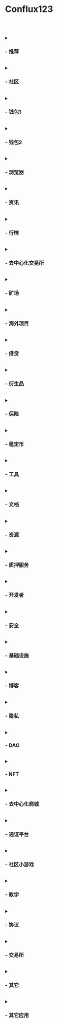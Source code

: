 # Conflux123
<br><br>
<details>
  <summary><h3>- 推荐</h3></summary>

  |名称|简介|网址|github/论坛地址|
  |:-:|:-:|:-:|:-:|
  |官网|Conflux是面向新兴数字资产和去中心化应用程序的开放网络|https://confluxnetwork.org/zh/||
  |scan|使用 Conflux 区块浏览器，实时查询 Conflux 网络中的交易、区块和通证等信息。|https://confluxscan.io/|https://github.com/Conflux-Chain/conflux-scan|
  |论坛||https://forum.conflux.fun/||
  |portal|芝麻开门，ConfluxPortal 可以帮助你便捷体验 Conflux 网络中的各种去中心化应用，并轻松管理你的资产。|https://portal.conflux-chain.org/|https://github.com/Conflux-Chain/conflux-portal/releases|
  |bounty|参与社区活动，与其他成员共同帮助 Conflux 网络茁壮成长。|https://bounty.conflux-chain.org/||
  |ShuttleFlow|Shuttleflow是Conflux跨链解决方案，用于集成来自比特币和以太坊的用户资产。它提供以下跨链功能：1.支持conflux和bitcoin / ethereum / erc20令牌之间的资产跨链迁移。2.使任何人都可以添加新的跨链erc20令牌。3.从以太坊defi到conflux defi（反之亦然）的交叉链迁移到原子操作。|https://shuttleflow.io/shuttle/in|https://conflux-dev.github.io/conflux-dex-docs/shuttleflow/|
  |github|Conflux是面向全球DAPP的下一代可扩展，安全和可扩展的区块链。|https://github.com/conflux-chain||
  
</details>
<br>
<details>
  <summary><h3>- 社区</h3></summary>
  
  |名称|简介|网址|github/论坛地址|
  |:-:|:-:|:-:|:-:|
  |论坛||https://forum.conflux.fun/||
  |社区||https://juejin.cn/user/1433418893104455/activities||
  |微博|北京清红微谷技术开发有限责任公司官方微博|Conflux中文社区||
  |公众号|Conflux网络采用独特的先进算法并巧妙地结合树图结构，使共识不再是区块链性能的瓶颈，是目前唯一的在保证完全去中心化的条件下，实现了高吞吐量的公有链。官方网站：confluxnetwork.org|Conflux中文社区||
  |微信群||公众号中回复“微信群”，扫码或添加微信群管理Confluxgroup，回复“加群”加入交流群||
  |海外社区||||
  |twitter|Conflux Network Official|https://twitter.com/Conflux_Network||
  |medium|Conflux Network|https://confluxnetwork.medium.com/||
  
</details>
<br>
<details>
  <summary><h3>- 钱包1</h3></summary>
  
  |名称|简介|网址|github/论坛地址|
  |:-:|:-:|:-:|:-:|
  |hashkey||||
  |虎符||||
  |币信||||
  |Dappbirds||https://store.dappbirds.com/download||
  |Bitpiehk||https://bitpiehk.com||
  |Conflux数字钱包社区版（安卓）|这是由Lm开发的Conflux第一款社区钱包，提供安卓版本。不仅支持Conflux树图区块链的资产，而且支持Bounty、论坛、区块浏览器等重要生态dapp。||论坛： https://forum.conflux.fun/t/topic/513|
  |宝葫芦Gourd（桌面）|宝葫芦Gourd是Conflux社区第一款全开源的桌面钱包，全面支持Conflux树图区块链上的全部资产，包括各种代币和NFT藏品。此外，独家支持Conflux独有的质押生息功能等，并实时跟踪Conflux生态的最新进展。||github：https://github.com/acuilab/acuibc ， 论坛：https://forum.conflux.fun/t/topic/2020/|
  |trustdomains||https://trustdomains.org||
</details>
<br>

<details>
  <summary><h3>- 钱包2</h3></summary>
  
  <table border="1" width="800">
  <tr>
    <td><b>名称</b></td>
    <td><b>简介</b></td>
    <td><b>网址</b></td>
    <td><b>github/论坛地址</b></td>
  </tr>
  <tr>
    <td>hashkey</td>
    <td></td>
    <td></td>
    <td></td>
  </tr>
  <tr>
    <td>虎符</td>
    <td></td>
    <td></td>
    <td></td>
  </tr>
  <tr>
    <td>币信</td>
    <td></td>
    <td></td>
    <td></td>
  </tr>
  <tr>
    <td>Dappbirds</td>
    <td></td>
    <td>https://store.dappbirds.com/download</td>
    <td></td>
  </tr>
    <tr>
    <td>Bitpiehk</td>
    <td></td>
    <td>https://bitpiehk.com</td>
    <td></td>
  </tr>
    <tr>
    <td>Conflux数字钱包社区版（安卓）</td>
    <td>这是由Lm开发的Conflux第一款社区钱包，提供安卓版本。不仅支持Conflux树图区块链的资产，而且支持Bounty、论坛、区块浏览器等重要生态dapp。</td>
    <td></td>
    <td>论坛： https://forum.conflux.fun/t/topic/513</td>
  </tr>
    <tr>
    <td>宝葫芦Gourd（桌面）</td>
    <td>宝葫芦Gourd是Conflux社区第一款全开源的桌面钱包，全面支持Conflux树图区块链上的全部资产，包括各种代币和NFT藏品。此外，独家支持Conflux独有的质押生息功能等，并实时跟踪Conflux生态的最新进展。</td>
    <td></td>
    <td>github：https://github.com/acuilab/acuibc ， 论坛：https://forum.conflux.fun/t/topic/2020/</td>
  </tr>
  <tr>
    <td>trustdomains</td>
    <td></td>
    <td>https://trustdomains.org</td>
    <td></td>
  </tr>
  </table>
  
</details>
<br>
<details>
  <summary><h3>- 浏览器</h3></summary>
  
</details>
<br>
<details>
  <summary><h3>- 资讯</h3></summary>
  
</details>
<br>
<details>
  <summary><h3>- 行情</h3></summary>

</details>
<br>
<details>
  <summary><h3>- 去中心化交易所</h3></summary>
  
  |名称|简介|网址|github/论坛地址|
  |:-:|:-:|:-:|:-:|
  |Moondex|基于 BoomFlow 和 MatchFlow 协议构建的去中心化交易所。掘金教程：https://juejin.cn/post/6891963199399133198|https://moondex.io/||
  |MoonSwap|基于跨链资产协议 ShuttleFlow 构建的 DEX 协议，为用户提供 0 GAS和高速流畅的全新 AMM 交易体验。|https://moonswap.fi/||
</details>
<br>
<details>
  <summary><h3>- 矿场</h3></summary>
  
  |名称|简介|网址|github/论坛地址|
  |:-:|:-:|:-:|:-:|
  |鱼池|鱼池，2013年4月创立于北京，是全球领先、中国最早的比特币矿池。鱼池目前支持40多种数字货币挖矿服务，已发展为全球领先的比特币、莱特币、以太币、零币的综合性数字货币矿池。矿池技术持续保持领先，收益公开透明，采用独创架构有效防范DDoS攻击。|https://www.f2pool.com||
  |poolflare||https://poolflare.com/coin/cfx/pool||
  |火币矿池|火币矿池,打造区块链领域POW、POS机制的全新模式,为用户提供主链投票、资讯、积分理财服务|https://www.huobipool.com/pow||
  |独角兽矿池|功能齐全，可用来建立CRM, CMS等等|https://666pool.cn/pool2/block.php?coin=CFX||
  |蜜蜂|蜜蜂矿池是技术领先的综合性矿池服务平台,高收益,低费率,超稳定,服务佳。支持ETH、ETC、CFX、AE、RVN、BEAM、SERO、MOAC,等币种,矿池支持PPS+、PPLNS模式自由互换。|https://www.beepool.org/coindetail/cfx||
  |matpool（巴比特矿池）|巴比特矿业是巴比特旗下矿业平台,于2020年7月正式上线。巴比特矿业涵盖了巴比特矿池(原MatPool业务)、巴比特矿场对接平台,覆盖了PoW挖矿、Staking挖矿、矿机收益分析等。|https://www.matpool.net||
</details>
<br>
<details>
  <summary><h3>- 海外项目</h3></summary>
  
  详情：https://mp.weixin.qq.com/s/j16FwL9gnre4U__2_UDsaw
  
  |名称|简介|网址|github/论坛地址|
  |:-:|:-:|:-:|:-:|
  |bitquery|Conflux 链上数据API（正在开发）||https://github.com/bitquery/explorer|
  |deepsea|在Conflux上编写的通过验证的安全智能合约的可用语言（正在开发）||https://github.com/certikfoundation/deepsea|
  |dappstarter||||
  |simpli_defi|Simpli DeFi 是一个智能投顾和 DeFi 聚合器，可简化投资、优化回报。Simpli DeFi 是一个针对拥有闲置数字货币，但没有时间或经验进行投资的用户的链上聚合平台。Simpli-DeFi 通过连接多个平台，把加密货币、通证化的黄金和稳定币等不同资金存入借贷平台和 DEX 上的流动资金池等，简化投资流程。（正在开发）||https://github.com/nelaturuk/Simpli-DeFi-Conflux-2020|
  |flullet|用于 Conflux 资产的去中心化桌面钱包（正在开发）|||
  |Decentology|一个可以使定制化的项目源代码生成DApp的SaaS平台（正在开发）||https://www.decentology.com/|
  |Mixpay|基于Conflux DApp的RMB和fiat的通道插件（正在开发）|||
  |Superfluid|通过合成资产在 Conflux 网络上流通的股票、代币、贵金属等。Superfluid 是 Conflux 网络区块链上的一个协议，用于定义和产生合成数字资产，这些数字资产的价格随其他资产价格的变化而变化，如 BTC、ETH、股票、债券、甚至黄金和白银等。Superfluid 计划优化目前合成资产的行业解决方案，并致力于搭建有算法支持的抵押流程来创建这些数字资产的去中心化平台。（正在开发）|||
</details>
<br>
<details>
  <summary><h3>- 借贷</h3></summary>
  
  |名称|简介|网址|github/论坛地址|
  |:-:|:-:|:-:|:-:|
  |Flux|Conflux 网络中的借贷 DeFi 应用。教程：https://mp.weixin.qq.com/s/j2WPI6krTNhq9T9XKjgSIg|http://flux.01.finance/||
</details>
<br>
<details>
  <summary><h3>- 衍生品</h3></summary>
  
  |名称|简介|网址|github/论坛地址|
  |:-:|:-:|:-:|:-:|
  |Salt||||
</details>
<br>
<details>
  <summary><h3>- 保险</h3></summary>
  
  |名称|简介|网址|github/论坛地址|
  |:-:|:-:|:-:|:-:|
  |INS3||https://www.ins3.finance/#/ins3/overall||
</details>
<br>
<details>
  <summary><h3>- 稳定币</h3></summary>
  
  |名称|简介|网址|github/论坛地址|
  |:-:|:-:|:-:|:-:|
  |YUAN|||论坛： https://forum.conflux.fun/t/topic/4221|
</details>
<br>
<details>
  <summary><h3>- 工具</h3></summary>
  
  |名称|简介|网址|github/论坛地址|
  |:-:|:-:|:-:|:-:|
  |类Mist的Conflux桌面小工具(快速部署智能合约模块)|计划逐一实现一些实用的功能，最开始准备先把快速部署合约的功能和钱包功能做出来。其他功能，例如挖矿，信息查询等，后续会逐渐做（如果社区反响好的话）。||论坛： https://forum.conflux.fun/t/topic/1139|
  |Stampers|FC投票治理工具|https://stampers.app/||
  |governance|CFX投票治理工具|https://governance.confluxnetwork.org/zh/||
</details>
<br>
<details>
  <summary><h3>- 文档</h3></summary>
  
</details>
<br>
<details>
  <summary><h3>- 资源</h3></summary>
  
</details>
<br>
<details>
  <summary><h3>- 质押服务</h3></summary>
  
  |名称|简介|网址|github/论坛地址|
  |:-:|:-:|:-:|:-:|
  |Staking（CFX质押）|CFX质押服务|https://governance.confluxnetwork.org/zh/||
  |FC质押|FC兑换CFX|https://fccfx.confluxscan.io/||
</details>
<br>
<details>
  <summary><h3>- 开发者</h3></summary>
  
  |名称|简介|网址|github/论坛地址|
  |:-:|:-:|:-:|:-:|
  |Conflux开发者文档||https://developer.conflux-chain.org/||
  |Conflux-Truffle|Conflux-Truffle 为以 Truffle 为原型改造的服务于conflux区块链的合约开发工具。|https://www.npmjs.com/package/conflux-truffle|  github: https://github.com/Pana/conflux-101/blob/master/docs/conflux-truffle/ultimate-cfxtruffle-guide.md <br> 论坛： https://juejin.cn/post/6867467433188261902|
  |Conflux Studio（IDE）||||
  |Conflux-Rust Docker||||
  |汇流BPM快速开发平台||||
</details>
<br>
<details>
  <summary><h3>- 安全</h3></summary>
  
</details>
<br>
<details>
  <summary><h3>- 基础设施</h3></summary>
  
  |名称|简介|网址|github/论坛地址|
  |:-:|:-:|:-:|:-:|
  |域名服务|Conflux域名服务是类似ENS的域名服务，用户可以用可读性更强的字符串名字代替钱包地址，也可以提供类似传统域名一样的服务，可为托管在ipfs上的Dapp网站提供解析服务。|https://forum.conflux.fun/t/topic/1596/25 |论坛：https://forum.conflux.fun/t/topic/1596/25 |
</details>
<br>
<details>
  <summary><h3>- 博客</h3></summary>
  
  |名称|简介|网址|github/论坛地址|
  |:-:|:-:|:-:|:-:|
  |掘金||https://juejin.cn/user/1433418893104455/activities||
  |medium|Conflux Network|https://confluxnetwork.medium.com/||
</details>
<br>
<details>
  <summary><h3>- 隐私</h3></summary>
  
  |名称|简介|网址|github/论坛地址|
  |:-:|:-:|:-:|:-:|
  |Whoops加密输入法|兼容微信的加密输入法||论坛：https://forum.conflux.fun/t/topic/1130 |
</details>
<br>
<details>
  <summary><h3>- DAO</h3></summary>
  
</details>
<br>
<details>
  <summary><h3>- NFT</h3></summary>
  
  |名称|简介|网址|github/论坛地址|
  |:-:|:-:|:-:|:-:|
  |NFT: Tspace|Conflux 网络中进行数字收藏品（非同质化通证，NFT）认证和交易的去中心化市场。|http://nft.tspace.io/||
  |condragon|《ConDragon》是一款Conflux社区首款DeFi+NFT+RPG Game。在游戏中，玩家可以驯养恐龙、打造装备、组队冒险和捕捉宠物，可以自由进入市场进行交易、竞拍。甚至参与质押赚取整体矿池的分红。玩家参与游戏可以获得具有游戏性以及收藏性的NFT、赚取数字货币、感受3D战斗表现、进行轻量级操作以及体验决策胜利的玩法。|https://condragon.com/ ||
  |拓扑三国|《拓扑三国》是由ArtGee和Tspace共同发起的三国NFT卡牌创作和集换游戏||论坛： https://forum.conflux.fun/t/topic/2685|
  |新物NFT价值流转平台||||
  |MoonGaming|《MoonGaming》集游戏 NFT发行、售卖、挖矿、转账、交易为一体的NFT GAME平台。||论坛：https://forum.conflux.fun/t/topic/3650|
</details>
<br>
<details>
  <summary><h3>- 去中心化商城</h3></summary>
  
  |名称|简介|网址|github/论坛地址|
  |:-:|:-:|:-:|:-:|
  |Con-dShop|基于Conflux的由去中心化DAO系统治理的商品、服务流通平台。||论坛：https://forum.conflux.fun/t/topic/2059|
</details>
<br>
<details>
  <summary><h3>- 通证平台</h3></summary>
  
  |名称|简介|网址|github/论坛地址|
  |:-:|:-:|:-:|:-:|
  |Token-Bank|结合Conflux社区文化，实现一套简约、有效、易操作基于Conflux网络的通证发行平台。制作通用证书协议智能合约模板，并根据模板开发基于Conflux网络的通证平台智能合约。||论坛：https://forum.conflux.fun/t/topic/2207/8|
</details>
<br>
<details>
  <summary><h3>- 社区小游戏</h3></summary>
  
  社区游戏汇总导航：https://forum.conflux.fun/t/topic/2141
  |名称|简介|网址|github/论坛地址|
  |:-:|:-:|:-:|:-:|
  |FC夺宝游戏（熬鹰）|初始参与为1fc，参与次数每增加1000次则参与票增加1fc。举例参与人次5000，每次参与需要6fc。最后参与者如果间隔一小时没有人继续参与，则最后的参与者独揽整个奖池。|一小时: http://dweb.link/ipfs/QmbDd2hfkpvb8X3Lb1qdy5Lu4U7YWfaNM1g2jVBbNzrNZy 十五分钟： http://dweb.link/ipfs/QmcaMtPJ1Lov2pGGc3WaVUDzizRyB4uxd9zZpz3uARZM3C 二合一集成: http://dweb.link/ipfs/QmRMwLSdQoopfhztPkhsuMTeScd6bwuZnZaBEJGa9QYAD4| |
  |FC幸运抽奖游戏 |转10fc到合约地址，满2人，合约进行随机抽奖，一人独揽大奖。注意：当前合约只认5fc为一票，超过或者不足，会自动返还，安心玩。|http://dweb.link/ipfs/Qmdrh5ncA6cQKG3Ez3NPqxzHuDNHLXLbeFWDoMXtgedTws||
</details>
<br>
<details>
  <summary><h3>- 教学</h3></summary>
  
  |名称|简介|网址|github/论坛地址|
  |:-:|:-:|:-:|:-:|
  |Conflux-成神学院|课程表现形式：以技术教程文章、技术教程视频、技术教程直播、领域专家分享等形式课程。学院课程范围：开设不同种类课程包括但不限于语言类、ui设计、架构、工具使用等等课程；||论坛：https://forum.conflux.fun/t/topic/1129|
  |北斗计划|北斗计划是Conflux主办的系列大学生创业营活动，旨在通过集训和创业营的形式为更多优秀的在校大学生提供一个设计创意思路、开发产品原型、创建解决方案和赢取大赛奖品的平台。共设置8节主题课，内容涵盖区块链基础知识、热点应用案例，开发工具、合约开发，同时设有研讨会、个别指导时间；导师均为海内外顶尖高校师资及行业顶尖从业者；采取组队制，并为每个队伍配备助教，确保每个成员都有参与和学习的机会。|https://www.edu.confluxnetwork.org/||
  |Dapp开发启蒙计划| 80个社区区块链小游戏的教学、研发、玩赏、创收计划。||论坛：https://forum.conflux.fun/t/topic/1135/6|
</details>
<br>
<details>
  <summary><h3>- 协议</h3></summary>
  
  |名称|简介|网址|github/论坛地址|
  |:-:|:-:|:-:|:-:|
  |CIP||https://blog.csdn.net/weixin_44282220/article/details/107925274||
</details>
<br>
<details>
  <summary><h3>- 交易所</h3></summary>
  
  <i>CFX:</i>
  
  |名称|简介|网址|github/论坛地址|
  |:-:|:-:|:-:|:-:|
  |Hoo（虎符)||https://hoo.com/ , https://hoozh.com/||
  |抹茶（MXC)||https://www.mxc.ai , https://www.mxcio.co||
  |C网（CITEX）||https://www.citex.io/ , https://www.citex.me/#/home||
  |HOTBIT||https://www.hotbit.pro/ , https://www.hotbit.io||
  |BiKi||https://www.biki.cc ，https://www.biki.com||
  |CoinEx||https://www.coinex.co/||
  |gate.io||https://www.gateio.tv ， https://www.gatecn.io||
  |BITKAN||||
  |LBank||https://www.lbank.info ， https://www.lbank.me/||
  |聚币||https://www.jbex.com/||
  |BitAsset||https://www.bitasset.cn/ ， https://www.bitasset.com||
  |Ixx||||
  
  <br>
  <i>FC:</i>
  
  |名称|简介|网址|github/论坛地址|
  |:-:|:-:|:-:|:-:|
  |抹茶（MXC）||https://www.mxc.ai ， https://www.mxcio.co||
  |聚币||https://www.jbex.com/||
  |Lbank||https://www.lbank.info ， https://www.lbank.me/||
  |Hoo（虎符）||https://hoo.com/ ， https://hoozh.com/||
</details>
<br>
<details>
  <summary><h3>- 其它</h3></summary>
  
  |名称|简介|网址|github/论坛地址|
  |:-:|:-:|:-:|:-:|
  |能源环境资产跟踪管理|项目旨在将能源的环境属性标记为资产（即环境属性的资产化），形成以虚拟资产的形态展现的环境资产，采用区块链技术对其产生、交易、终端使用的全生命周期进行跟踪及管理。“碳资产”、“绿证”、“排污权”、“用能权”、“节能量”等均是环境资产的表现形式。|https://forum.conflux.fun/t/topic/2810 |论坛：https://forum.conflux.fun/t/topic/2810|
</details>
<br>
<details>
  <summary><h3>- 其它应用</h3></summary>
  
</details>
<br>
